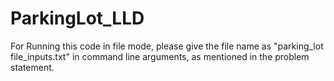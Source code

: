 # ParkingLot_LLD
For Running this code in file mode, please give the file name as "parking_lot file_inputs.txt" in command line arguments, as mentioned in the problem statement.
